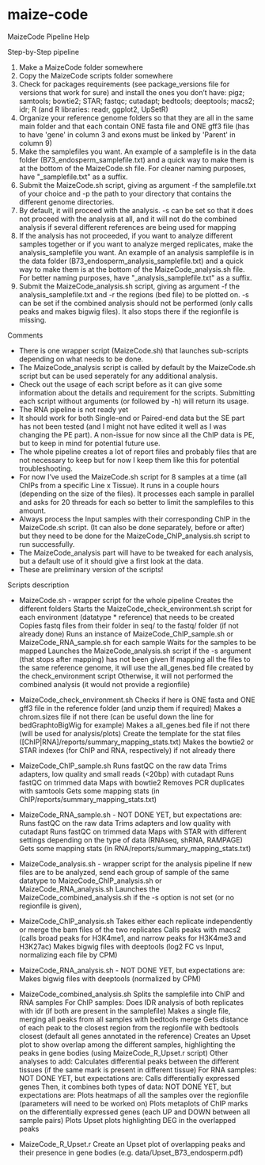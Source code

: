 # maize-code

MaizeCode Pipeline Help


Step-by-Step pipeline

1) Make a MaizeCode folder somewhere
2) Copy the MaizeCode scripts folder somewhere
3) Check for packages requirements (see package_versions file for versions that work for sure) and install the ones you don’t have:
pigz; samtools; bowtie2; STAR; fastqc; cutadapt; bedtools; deeptools; macs2; idr; R (and R libraries: readr, ggplot2, UpSetR)
4) Organize your reference genome folders so that they are all in the same main folder and that each contain ONE fasta file and ONE gff3 file (has to have 'gene' in column 3 and exons must be linked by 'Parent' in column 9)
5) Make the samplefiles you want. An example of a samplefile is in the data folder (B73_endosperm_samplefile.txt) and a quick way to make them is at the bottom of the MaizeCode.sh file. For cleaner naming purposes, have "_samplefile.txt" as a suffix.
6) Submit the MaizeCode.sh script, giving as argument -f the samplefile.txt of your choice and -p the path to your directory that contains the different genome directories.
7) By default, it will proceed with the analysis. -s can be set so that it does not proceed with the analysis at all, and it will not do the combined analysis if several different references are being used for mapping
8) If the analysis has not proceeded, if you want to analyze different samples together or if you want to analyze merged replicates, make the analysis_samplefile you want. An example of an analysis samplefile is in the data folder (B73_endosperm_analysis_samplefile.txt) and a quick way to make them is at the bottom of the MaizeCode_analysis.sh file. For better naming purposes, have "_analysis_samplefile.txt" as a suffix.
9) Submit the MaizeCode_analysis.sh script, giving as argument -f the analysis_samplefile.txt and -r the regions (bed file) to be plotted on. -s can be set if the combined analysis should not be performed (only calls peaks and makes bigwig files). It also stops there if the regionfile is missing.


Comments

- There is one wrapper script (MaizeCode.sh) that launches sub-scripts depending on what needs to be done.
- The MaizeCode_analysis script is called by default by the MaizeCode.sh script but can be used seperately for any additional analysis.
- Check out the usage of each script before as it can give some information about the details and requirement for the scripts. Submitting each script without arguments (or followed by -h) will return its usage.
- The RNA pipeline is not ready yet
- It should work for both Single-end or Paired-end data but the SE part has not been tested (and I might not have edited it well as I was changing the PE part). A non-issue for now since all the ChIP data is PE, but to keep in mind for potential future use.
- The whole pipeline creates a lot of report files and probably files that are not necessary to keep but for now I keep them like this for potential troubleshooting.
- For now I’ve used the MaizeCode.sh script for 8 samples at a time (all ChIPs from a specific Line x Tissue). It runs in a couple hours (depending on the size of the files). It processes each sample in parallel and asks for 20 threads for each so better to limit the samplefiles to this amount.
- Always process the Input samples with their corresponding ChIP in the MaizeCode.sh script. (It can also be done separately, before or after) but they need to be done for the MaizeCode_ChIP_analysis.sh script to run successfully.
- The MaizeCode_analysis part will have to be tweaked for each analysis, but a default use of it should give a first look at the data.
- These are preliminary version of the scripts!


Scripts description

- MaizeCode.sh - wrapper script for the whole pipeline
Creates the different folders
Starts the MaizeCode_check_environment.sh script for each environment (datatype * reference) that needs to be created
Copies fastq files from their folder in seq/ to the fastq/ folder (if not already done)
Runs an instance of MaizeCode_ChIP_sample.sh or MaizeCode_RNA_sample.sh for each sample
Waits for the samples to be mapped
Launches the MaizeCode_analysis.sh script if the -s argument (that stops after mapping) has not been given
If mapping all the files to the same reference genome, it will use the all_genes.bed file created by the check_environment script
Otherwise, it will not performed the combined analysis (it would not provide a regionfile)

- MaizeCode_check_environment.sh
Checks if here is ONE fasta and ONE gff3 file in the reference folder (and unzip them if required)
Makes a chrom.sizes file if not there (can be useful down the line for bedGraphtoBigWig for example)
Makes a all_genes.bed file if not there (will be used for analysis/plots)
Create the template for the stat files ([ChIP|RNA]/reports/summary_mapping_stats.txt)
Makes the bowtie2 or STAR indexes (for ChIP and RNA, respectively) if not already there

- MaizeCode_ChIP_sample.sh
Runs fastQC on the raw data
Trims adapters, low quality and small reads (<20bp) with cutadapt
Runs fastQC on trimmed data
Maps with bowtie2
Removes PCR duplicates with samtools
Gets some mapping stats (in ChIP/reports/summary_mapping_stats.txt)

- MaizeCode_RNA_sample.sh - NOT DONE YET, but expectations are:
Runs fastQC on the raw data
Trims adapters and low quality with cutadapt
Runs fastQC on trimmed data
Maps with STAR with different settings depending on the type of data (RNAseq, shRNA, RAMPAGE)
Gets some mapping stats (in RNA/reports/summary_mapping_stats.txt)

- MaizeCode_analysis.sh - wrapper script for the analysis pipeline
If new files are to be analyzed, send each group of sample of the same datatype to MaizeCode_ChIP_analysis.sh or MaizeCode_RNA_analysis.sh
Launches the MaizeCode_combined_analysis.sh if the -s option is not set (or no regionfile is given), 

- MaizeCode_ChIP_analysis.sh
Takes either each replicate independently or merge the bam files of the two replicates
Calls peaks with macs2 (calls broad peaks for H3K4me1, and narrow peaks for H3K4me3 and H3K27ac)
Makes bigwig files with deeptools (log2 FC vs Input, normalizing each file by CPM) 

- MaizeCode_RNA_analysis.sh - NOT DONE YET, but expectations are:
Makes bigwig files with deeptools (normalized by CPM)

- MaizeCode_combined_analysis.sh
Splits the samplefile into ChIP and RNA samples
For ChIP samples:
Does IDR analysis of both replicates with idr (if both are present in the samplefile)
Makes a single file, merging all peaks from all samples with bedtools merge
Gets distance of each peak to the closest region from the regionfile with bedtools closest (default all genes annotated in the reference)
Creates an Upset plot to show overlap among the different samples, highlighting the peaks in gene bodies (using MaizeCode_R_Upset.r script)
Other analyses to add:
Calculates differential peaks between the different tissues (if the same mark is present in different tissue)
For RNA samples: NOT DONE YET, but expectations are:
Calls differentially expressed genes
Then, it combines both types of data: NOT DONE YET, but expectations are:
Plots heatmaps of all the samples over the regionfile (parameters will need to be worked on)
Plots metaplots of ChIP marks on the differentially expressed genes (each UP and DOWN between all sample pairs)
Plots Upset plots highlighting DEG in the overlapped peaks

- MaizeCode_R_Upset.r
Create an Upset plot of overlapping peaks and their presence in gene bodies (e.g. data/Upset_B73_endosperm.pdf)
